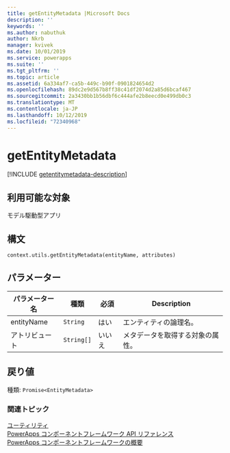 ```yaml
---
title: getEntityMetadata |Microsoft Docs
description: ''
keywords: ''
ms.author: nabuthuk
author: Nkrb
manager: kvivek
ms.date: 10/01/2019
ms.service: powerapps
ms.suite: ''
ms.tgt_pltfrm: ''
ms.topic: article
ms.assetid: 6a334af7-ca5b-449c-b90f-0901824654d2
ms.openlocfilehash: 89dc2e9d567b8ff38c41df2074d2a85d6bcaf467
ms.sourcegitcommit: 2a3430bb1b56dbf6c444afe2b8eecd0e499db0c3
ms.translationtype: MT
ms.contentlocale: ja-JP
ms.lasthandoff: 10/12/2019
ms.locfileid: "72340968"
---
```

# <a name="getentitymetadata"></a>getEntityMetadata

[!INCLUDE [getentitymetadata-description](includes/getentitymetadata-description.md)]

## <a name="available-for"></a>利用可能な対象 

モデル駆動型アプリ

## <a name="syntax"></a>構文

`context.utils.getEntityMetadata(entityName, attributes)`

## <a name="parameters"></a>パラメーター

| パラメーター名|種類|必須|Description|
| ------------- |----|--------|-----------|
|entityName|`String`|はい|エンティティの論理名。|
|アトリビュート|`String[]`|いいえ|メタデータを取得する対象の属性。|

## <a name="return-value"></a>戻り値

種類: `Promise<EntityMetadata>`


### <a name="related-topics"></a>関連トピック

[ユーティリティ](../utility.md)<br/>
[PowerApps コンポーネントフレームワーク API リファレンス](../../reference/index.md)<br/>
[PowerApps コンポーネントフレームワークの概要](../../overview.md)